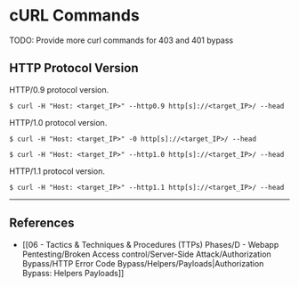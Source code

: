 # cURL Commands

TODO: Provide more curl commands for 403 and 401 bypass

## HTTP Protocol Version

HTTP/0.9 protocol version.

```
$ curl -H "Host: <target_IP>" --http0.9 http[s]://<target_IP>/ --head
```

HTTP/1.0 protocol version.

```
$ curl -H "Host: <target_IP>" -0 http[s]://<target_IP>/ --head

$ curl -H "Host: <target_IP>" --http1.0 http[s]://<target_IP>/ --head
```

HTTP/1.1 protocol version.

```
$ curl -H "Host: <target_IP>" --http1.1 http[s]://<target_IP>/ --head
```

---
## References

- [[06 - Tactics & Techniques & Procedures (TTPs) Phases/D - Webapp Pentesting/Broken Access control/Server-Side Attack/Authorization Bypass/HTTP Error Code Bypass/Helpers/Payloads|Authorization Bypass: Helpers Payloads]]